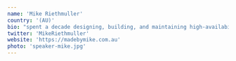 ```yaml
---
name: 'Mike Riethmuller'
country: '(AU)'
bio: "spent a decade designing, building, and maintaining high-availability web apps for the government. He's now an independent developer focusing on CSS, typography, canvas, data viz and more. "
twitter: 'MikeRiethmuller'
website: 'https://madebymike.com.au'
photo: 'speaker-mike.jpg'
---
```

